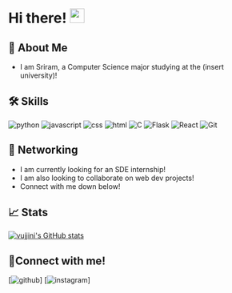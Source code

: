 # Hi there! <img src="https://media.giphy.com/media/hvRJCLFzcasrR4ia7z/giphy.gif" width="29px" height="29px">

## 🚀 About Me

- I am Sriram, a Computer Science major studying at the (insert university)! 

## 🛠️ Skills

 <!--- feel free to add your own badges and skills. Google https://img.shields.io/badge/SKILL-NAME-000000?style=for-the-badge&logo=SKILL-NAME&logoColor=white) for badges -->
 
![python](https://img.shields.io/badge/Python-000000?style=for-the-badge&logo=python&logoColor=white)
![javascript](https://img.shields.io/badge/JavaScript-000000?style=for-the-badge&logo=javascript&logoColor=F7DF1E)
![css](https://img.shields.io/badge/CSS3-000000?style=for-the-badge&logo=css3&logoColor=white)
![html](https://img.shields.io/badge/HTML5-000000?style=for-the-badge&logo=html5&logoColor=white)
![C](https://img.shields.io/badge/C-000000?style=for-the-badge&logo=C&logoColor=white)
![Flask](https://img.shields.io/badge/flask-000000?style=for-the-badge&logo=flask&logoColor=white)
![React](https://img.shields.io/badge/react-000000?style=for-the-badge&logo=react&logoColor=white)
![Git](https://img.shields.io/badge/Git-000000?style=for-the-badge&logo=git&logoColor=white)

## 📝 Networking
- I am currently looking for an SDE internship!
- I am also looking to collaborate on web dev projects!
- Connect with me down below!

## 📈 Stats
[![vujjini's GitHub stats](https://github-readme-stats.vercel.app/api?username=vujjini)](https://github.com/vujjini/github-readme-stats)

## 🔗Connect with me!
[![github](https://img.shields.io/badge/GitHub-000000?style=for-the-badge&logo=GitHub&logoColor=white)]<!---((https://github.com/vujjini)-->
[![instagram](https://img.shields.io/badge/Instagram-000000?style=for-the-badge&logo=Instagram&logoColor=pink)]<!---((https://www.instagram.com/sriram___007)-->
<!-- [![linked-in](https://img.shields.io/badge/LinkedIn-000000?style=for-the-badge&logo=LinkedIn&logoColor=blue)]<!---((https://www.linkedin.com/in/LINKEDIN)-->
<!-- [![twitter](https://img.shields.io/badge/Twitter-000000?style=for-the-badge&logo=Twitter&logoColor=blue)]-((https://twitter.com/) -->
